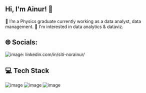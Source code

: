 ## Hi, I'm Ainur! 👋

 🔭 I’m a Physics graduate currently working as a data analyst, data management.
 🌱 I'm interested in data analytics & dataviz.

 ## 🌐 Socials:
![image](https://github.com/user-attachments/assets/8ef7a277-13da-4fd9-b2ec-12021668ee71): linkedin.com/in/siti-norainur/

## 💻 Tech Stack
![image](https://github.com/user-attachments/assets/923a8bc1-0106-4636-ade5-57ea7b4ed967) ![image](https://github.com/user-attachments/assets/e61fc3e0-ec12-4b2a-b215-aed4fdd915d7) ![image](https://github.com/user-attachments/assets/33e1963f-ce1e-477f-903c-806694c11642)





